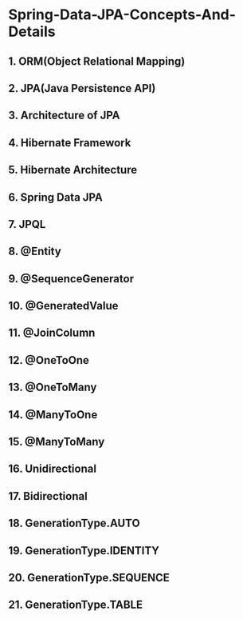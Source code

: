 # Spring-Data-JPA-Concepts-And-Details
## 1. ORM(Object Relational Mapping)
## 2. JPA(Java Persistence API)
## 3. Architecture of JPA
## 4. Hibernate Framework
## 5. Hibernate Architecture
## 6. Spring Data JPA
## 7. JPQL
## 8. @Entity
## 9. @SequenceGenerator
## 10. @GeneratedValue
## 11. @JoinColumn
## 12. @OneToOne
## 13. @OneToMany
## 14. @ManyToOne
## 15. @ManyToMany
## 16. Unidirectional
## 17. Bidirectional
## 18. GenerationType.AUTO
## 19. GenerationType.IDENTITY
## 20. GenerationType.SEQUENCE
## 21. GenerationType.TABLE
